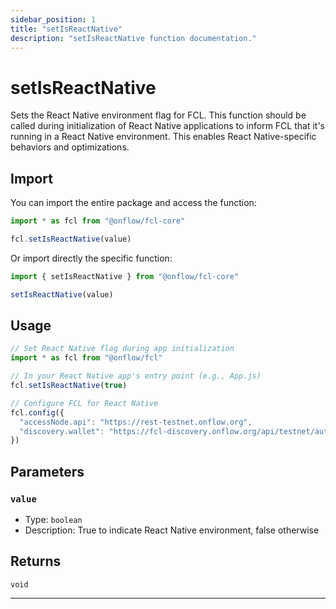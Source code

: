 ```yaml
---
sidebar_position: 1
title: "setIsReactNative"
description: "setIsReactNative function documentation."
---
```


<!-- THIS DOCUMENT IS AUTO-GENERATED FROM [onflow/fcl-core/src/utils/is-react-native.ts](https://github.com/onflow/fcl-js/tree/master/packages/fcl-core/src/utils/is-react-native.ts). DO NOT EDIT MANUALLY -->

# setIsReactNative

Sets the React Native environment flag for FCL. This function should be called during
initialization of React Native applications to inform FCL that it's running in a React Native
environment. This enables React Native-specific behaviors and optimizations.

## Import

You can import the entire package and access the function:

```typescript
import * as fcl from "@onflow/fcl-core"

fcl.setIsReactNative(value)
```

Or import directly the specific function:

```typescript
import { setIsReactNative } from "@onflow/fcl-core"

setIsReactNative(value)
```

## Usage

```typescript
// Set React Native flag during app initialization
import * as fcl from "@onflow/fcl"

// In your React Native app's entry point (e.g., App.js)
fcl.setIsReactNative(true)

// Configure FCL for React Native
fcl.config({
  "accessNode.api": "https://rest-testnet.onflow.org",
  "discovery.wallet": "https://fcl-discovery.onflow.org/api/testnet/authn"
})
```

## Parameters

### `value` 


- Type: `boolean`
- Description: True to indicate React Native environment, false otherwise


## Returns

`void`


---